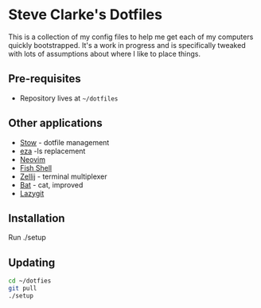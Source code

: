 # Steve Clarke's Dotfiles

This is a collection of my config files to help me get each of my
computers quickly bootstrapped. It's a work in progress and is
specifically tweaked with lots of assumptions about where I like
to place things.

## Pre-requisites

* Repository lives at `~/dotfiles`

## Other applications

* [Stow](http://www.gnu.org/software/stow/) - dotfile management
* [eza](https://github.com/eza-community/eza) -ls replacement
* [Neovim](https://neovim.io)
* [Fish Shell](https://fishshell.com/)
* [Zellij](https://github.com/zellij-org/zellij) - terminal multiplexer
* [Bat](https://github.com/sharkdp/bat) - cat, improved
* [Lazygit](https://github.com/jesseduffield/lazygit)

## Installation

Run ./setup

## Updating

```bash
cd ~/dotfies
git pull
./setup
```
